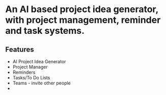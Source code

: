# An AI based project idea generator, with project management, reminder and task systems.

## Features

- AI Project Idea Generator
- Project Manager
- Reminders
- Tasks/To Do Lists
- Teams - invite other people
- 

